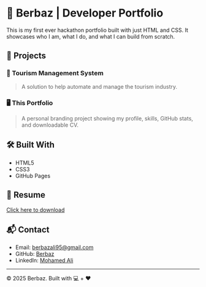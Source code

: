 # 🚀 Berbaz | Developer Portfolio

This is my first ever hackathon portfolio built with just HTML and CSS. It showcases who I am, what I do, and what I can build from scratch.

## 📁 Projects
### 🧳 Tourism Management System
> A solution to help automate and manage the tourism industry.

### 🖥️ This Portfolio
> A personal branding project showing my profile, skills, GitHub stats, and downloadable CV.

## 🛠️ Built With
- HTML5
- CSS3
- GitHub Pages

## 📄 Resume
[Click here to download](assets/Mohamed%20CV%20Updated.pdf)

## 📬 Contact
- Email: berbazali95@gmail.com  
- GitHub: [Berbaz](https://github.com/Berbaz)  
- LinkedIn: [Mohamed Ali](https://linkedin.com/in/mohamed-ali-7b1519175)

---
© 2025 Berbaz. Built with 💻 + ❤️